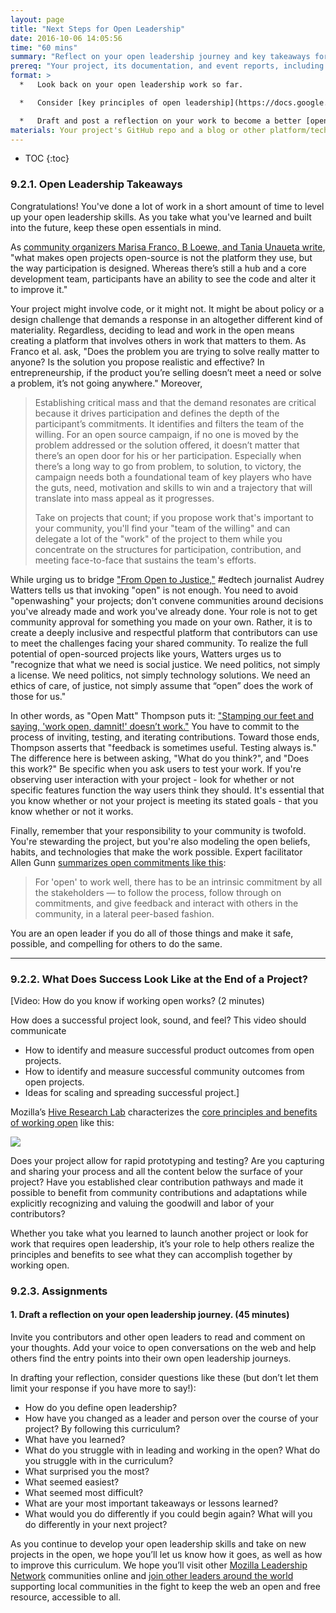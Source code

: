 ```yaml
---
layout: page
title: "Next Steps for Open Leadership"
date: 2016-10-06 14:05:56
time: "60 mins"
summary: "Reflect on your open leadership journey and key takeaways for continuing your work."
prereq: "Your project, its documentation, and event reports, including goal-setting documents like your open canvas."
format: >
  *   Look back on your open leadership work so far.

  *   Consider [key principles of open leadership](https://docs.google.com/document/d/1f16JOlhY5W-88QfEZPFpZgkijYCtMp-P5VskUzmqHhE/edit) posed by other open leaders.

  *   Draft and post a reflection on your work to become a better [open leader.](https://docs.google.com/document/d/1JloT5LpUC1cwpr3klw7z8bHMxH83W33RAOhw0uG5vN4/edit)
materials: Your project's GitHub repo and a blog or other platform/technology for composing and sharing your reflection.
---
```

* TOC
{:toc}


### 9.2.1\. Open Leadership Takeaways

Congratulations! You've done a lot of work in a short amount of time to level up your open leadership skills. As you take what you've learned and built into the future, keep these open essentials in mind.

As [community organizers Marisa Franco, B Loewe, and Tania Unaueta write](https://medium.com/organizer-sandbox/how-we-make-change-is-changing-part-i-5326186575e6#.q10o4lync), "what makes open projects open-source is not the platform they use, but the way participation is designed. Whereas there’s still a hub and a core development team, participants have an ability to see the code and alter it to improve it."

Your project might involve code, or it might not. It might be about policy or a design challenge that demands a response in an altogether different kind of materiality. Regardless, deciding to lead and work in the open means creating a platform that involves others in work that matters to them. As Franco et al. ask, "Does the problem you are trying to solve really matter to anyone? Is the solution you propose realistic and effective? In entrepreneurship, if the product you’re selling doesn’t meet a need or solve a problem, it’s not going anywhere." Moreover,

> Establishing critical mass and that the demand resonates are critical because it drives participation and defines the depth of the participant’s commitments. It identifies and filters the team of the willing. For an open source campaign, if no one is moved by the problem addressed or the solution offered, it doesn’t matter that there’s an open door for his or her participation. Especially when there’s a long way to go from problem, to solution, to victory, the campaign needs both a foundational team of key players who have the guts, need, motivation and skills to win and a trajectory that will translate into mass appeal as it progresses.
>
> Take on projects that count; if you propose work that's important to your community, you'll find your "team of the willing" and can delegate a lot of the "work" of the project to them while you concentrate on the structures for participation, contribution, and meeting face-to-face that sustains the team's efforts.

While urging us to bridge ["From Open to Justice,"](http://hackeducation.com/2014/11/16/from-open-to-justice) #edtech journalist Audrey Watters tells us that invoking "open" is not enough. You need to avoid "openwashing" your projects; don't convene communities around decisions you've already made and work you've already done. Your role is not to get community approval for something you made on your own. Rather, it is to create a deeply inclusive and respectful platform that contributors can use to meet the challenges facing your shared community. To realize the full potential of open-sourced projects like yours, Watters urges us to "recognize that what we need is social justice. We need politics, not simply a license. We need politics, not simply technology solutions. We need an ethics of care, of justice, not simply assume that “open” does the work of those for us."

In other words, as "Open Matt" Thompson puts it: ["Stamping our feet and saying, 'work open, damnit!' doesn’t work."](https://openmatt.org/2011/04/06/how-to-work-open/) You have to commit to the process of inviting, testing, and iterating contributions. Toward those ends, Thompson asserts that "feedback is sometimes useful. Testing always is." The difference here is between asking, "What do you think?", and "Does this work?" Be specific when you ask users to test your work. If you're observing user interaction with your project - look for whether or not specific features function the way users think they should. It's essential that you know whether or not your project is meeting its stated goals - that you know whether or not it works.

Finally, remember that your responsibility to your community is twofold. You're stewarding the project, but you're also modeling the open beliefs, habits, and technologies that make the work possible. Expert facilitator Allen Gunn [summarizes open commitments like this](http://blog.workopen.org/leadership/):

> For 'open' to work well, there has to be an intrinsic commitment by all the stakeholders — to follow the process, follow through on commitments, and give feedback and interact with others in the community, in a lateral peer-based fashion.

You are an open leader if you do all of those things and make it safe, possible, and compelling for others to do the same.

* * *

### 9.2.2\. What Does Success Look Like at the End of a Project?

[Video: How do you know if working open works? (2 minutes)

How does a successful project look, sound, and feel? This video should communicate

*   How to identify and measure successful product outcomes from open projects.
*   How to identify and measure successful community outcomes from open projects.
*   Ideas for scaling and spreading successful project.]

Mozilla’s [Hive Research Lab](https://hiveresearchlab.org/) characterizes the [core principles and benefits of working open](https://hiveresearchlab.files.wordpress.com/2014/12/what-does-it-mean-to-work-open-in-hive-nyc-hive-research-lab-october-2014.pdf) like this:

![](https://www.filepicker.io/api/file/0cUKYiMSQ9OP2N5O8DKD)

Does your project allow for rapid prototyping and testing? Are you capturing and sharing your process and all the content below the surface of your project? Have you established clear contribution pathways and made it possible to benefit from community contributions and adaptations while explicitly recognizing and valuing the goodwill and labor of your contributors?

Whether you take what you learned to launch another project or look for work that requires open leadership, it’s your role to help others realize the principles and benefits to see what they can accomplish together by working open.

### 9.2.3\. Assignments

#### 1\. Draft a reflection on your open leadership journey. (45 minutes)

Invite you contributors and other open leaders to read and comment on your thoughts. Add your voice to open conversations on the web and help others find the entry points into their own open leadership journeys.

In drafting your reflection, consider questions like these (but don’t let them limit your response if you have more to say!):

*   How do you define open leadership?
*   How have you changed as a leader and person over the course of your project? By following this curriculum?
*   What have you learned?
*   What do you struggle with in leading and working in the open? What do you struggle with in the curriculum?
*   What surprised you the most?
*   What seemed easiest?
*   What seemed most difficult?
*   What are your most important takeaways or lessons learned?
*   What would you do differently if you could begin again? What will you do differently in your next project?

As you continue to develop your open leadership skills and take on new projects in the open, we hope you’ll let us know how it goes, as well as how to improve this curriculum. We hope you’ll visit other [Mozilla Leadership Network](https://learning.mozilla.org) communities online and [join other leaders around the world](https://learning.mozilla.org/en-US/opportunities) supporting local communities in the fight to keep the web an open and free resource, accessible to all.

